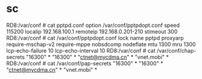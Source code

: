 sc
==
RD8:/var/conf # cat pptpd.conf 
option /var/conf/pptpdopt.conf
speed 115200
localip 192.168.100.1
remoteip 192.168.0.201-210
stimeout 300
RD8:/var/conf # cat /var/conf/pptpdopt.conf 
lock
name pptpd
proxyarp
require-mschap-v2
require-mppe
nobsdcomp
nodeflate
mtu 1300
mru 1300
lcp-echo-failure 10
lcp-echo-interval 10
RD8:/var/conf # cat /var/conf/chap-secrets 
"16300" *       "16300" *
"ctnet@mycdma.cn"       *       "vnet.mobi"     *
RD8:/var/conf # cat /var/conf/pap-secrets 
"16300" *       "16300" *
"ctnet@mycdma.cn"       *       "vnet.mobi"     *
